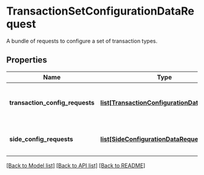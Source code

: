 # TransactionSetConfigurationDataRequest

A bundle of requests to configure a set of transaction types.
## Properties
Name | Type | Description | Notes
------------ | ------------- | ------------- | -------------
**transaction_config_requests** | [**list[TransactionConfigurationDataRequest]**](TransactionConfigurationDataRequest.md) | Collection of transaction type models | 
**side_config_requests** | [**list[SideConfigurationDataRequest]**](SideConfigurationDataRequest.md) | Collection of side definition requests. | [optional] 

[[Back to Model list]](../README.md#documentation-for-models) [[Back to API list]](../README.md#documentation-for-api-endpoints) [[Back to README]](../README.md)


